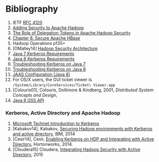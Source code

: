 # Bibliography

1. IETF [RFC 4120](https://www.ietf.org/rfc/rfc4120.txt)
1. [Adding Security to Apache Hadoop](http://hortonworks.com/wp-content/uploads/2011/10/security-design_withCover-1.pdf)
1. [The Role of Delegation Tokens in Apache Hadoop Security](http://hortonworks.com/blog/the-role-of-delegation-tokens-in-apache-hadoop-security/)
1. [Chapter 8. Secure Apache HBase](http://hbase.apache.org/book/security.html)
1. Hadoop Operations p135+
1. [OMalley14] [Hadoop Security Architecture](http://www.slideshare.net/oom65/hadoop-security-architecture?)
1. [Java 7 Kerberos Requirements](http://docs.oracle.com/javase/7/docs/technotes/guides/security/jgss/tutorials/KerberosReq.html)
1. [Java 8 Kerberos Requirements](http://docs.oracle.com/javase/8/docs/technotes/guides/security/jgss/tutorials/KerberosReq.html)
1. [Troubleshooting Kerberos on Java 7](http://docs.oracle.com/javase/7/docs/technotes/guides/security/jgss/tutorials/Troubleshooting.html)
1. [Troubleshooting Kerberos on Java 8](http://docs.oracle.com/javase/8/docs/technotes/guides/security/jgss/tutorials/Troubleshooting.html)
1. [JAAS Configuration (Java 8)](http://docs.oracle.com/javase/8/docs/technotes/guides/security/jgss/tutorials/LoginConfigFile.html)
1. For OS/X users, the GUI ticket viewer is `/System/Library/CoreServices/Ticket\ Viewer.app`
1. [Colouris01], Colouris, Dollimore & Kindberg, 2001, *Distributed System Concepts and Design*,
1. [Java 8 GSS API](https://docs.oracle.com/javase/8/docs/technotes/guides/security/jgss/jgss-features.html)

### Kerberos, Active Directory and Apache Hadoop

1. [Microsoft Technet Introduction to Kerberos](https://technet.microsoft.com/en-us/library/cc772815(v=ws.10).aspx)
1. [Kabakov14], Kabakov,
   [Securing Hadoop environments with Kerberos and active directory](https://developer.ibm.com/hadoop/blog/2014/09/03/securing-hadoop-environments-kerberos-active-directory/),
   IBM, 2014
1. [Cesir14], Cesir,
   [Enabling Kerberos on HDP and Integrating with Active Directory](http://hortonworks.com/blog/enabling-kerberos-hdp-active-directory-integration/),
   Hortonworks, 2014.
1. [Cloudera15] Cloudera,
   [Integrating Hadoop Security with Active Directory](http://www.cloudera.com/content/cloudera/en/documentation/core/v5-3-x/topics/cdh_sg_hadoop_security_active_directory_integrate.html),
   2015
